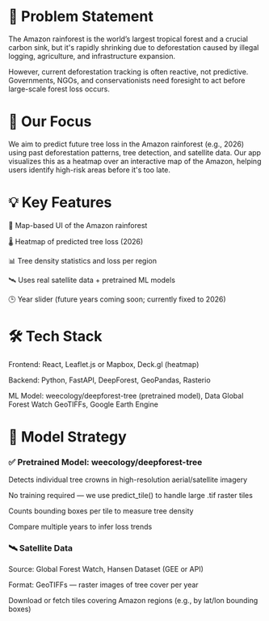 # 🧭 Problem Statement

The Amazon rainforest is the world’s largest tropical forest and a crucial carbon sink, but it's rapidly shrinking due to deforestation caused by illegal logging, agriculture, and infrastructure expansion.

However, current deforestation tracking is often reactive, not predictive. Governments, NGOs, and conservationists need foresight to act before large-scale forest loss occurs.


# 🎯 Our Focus

We aim to predict future tree loss in the Amazon rainforest (e.g., 2026) using past deforestation patterns, tree detection, and satellite data. Our app visualizes this as a heatmap over an interactive map of the Amazon, helping users identify high-risk areas before it's too late.

# 💡 Key Features
📍 Map-based UI of the Amazon rainforest

🌡️ Heatmap of predicted tree loss (2026)

📊 Tree density statistics and loss per region

🛰️ Uses real satellite data + pretrained ML models

🕒 Year slider (future years coming soon; currently fixed to 2026)


# 🛠️ Tech Stack

Frontend: React, Leaflet.js or Mapbox, Deck.gl (heatmap)

Backend:	Python, FastAPI, DeepForest, GeoPandas, Rasterio

ML Model:	weecology/deepforest-tree (pretrained model), Data	Global Forest Watch GeoTIFFs, Google Earth Engine

# 🧠 Model Strategy
### ✅ Pretrained Model: weecology/deepforest-tree
Detects individual tree crowns in high-resolution aerial/satellite imagery

No training required — we use predict_tile() to handle large .tif raster tiles

Counts bounding boxes per tile to measure tree density

Compare multiple years to infer loss trends

### 🛰️ Satellite Data
Source: Global Forest Watch, Hansen Dataset (GEE or API)

Format: GeoTIFFs — raster images of tree cover per year

Download or fetch tiles covering Amazon regions (e.g., by lat/lon bounding boxes)

